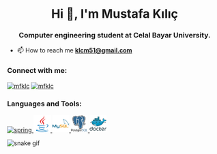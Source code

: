 <h1 align="center">Hi 👋, I'm Mustafa Kılıç</h1>
<h3 align="center">Computer engineering student at Celal Bayar University.</h3>

- 📫 How to reach me **klcm51@gmail.com**

<h3 align="left">Connect with me:</h3>
<p align="left">
<a href="https://linkedin.com/in/mfklc" target="blank"><img align="center" src="https://raw.githubusercontent.com/rahuldkjain/github-profile-readme-generator/master/src/images/icons/Social/linked-in-alt.svg" alt="mfklc" height="30" width="40" /></a>
<a href="https://www.leetcode.com/mfklc" target="blank"><img align="center" src="https://raw.githubusercontent.com/rahuldkjain/github-profile-readme-generator/master/src/images/icons/Social/leet-code.svg" alt="mfklc" height="30" width="40" /></a>
</p>

<h3 align="left">Languages and Tools:</h3>
<p align="left">  <a href="https://spring.io/" target="_blank" rel="noreferrer"> <img src="https://www.vectorlogo.zone/logos/springio/springio-icon.svg" alt="spring" width="40" height="40"/> </a> <a href="https://www.java.com" target="_blank" rel="noreferrer"> <img src="https://raw.githubusercontent.com/devicons/devicon/master/icons/java/java-original.svg" alt="java" width="40" height="40"/> </a>  <a href="https://www.mysql.com/" target="_blank" rel="noreferrer"> <img src="https://raw.githubusercontent.com/devicons/devicon/master/icons/mysql/mysql-original-wordmark.svg" alt="mysql" width="40" height="40"/> </a> <a href="https://www.postgresql.org" target="_blank" rel="noreferrer"> <img src="https://raw.githubusercontent.com/devicons/devicon/master/icons/postgresql/postgresql-original-wordmark.svg" alt="postgresql" width="40" height="40"/> </a> <a href="https://www.docker.com/" target="_blank" rel="noreferrer"> <img src="https://raw.githubusercontent.com/devicons/devicon/master/icons/docker/docker-original-wordmark.svg" alt="docker" width="40" height="40"/> </a> </p>

![snake gif](https://github.com/CagatayAkkas/CagatayAkkas/blob/output/github-contribution-grid-snake.gif)
